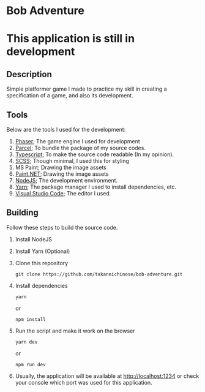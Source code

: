 # Bob Adventure

# This application is still in development

## Description

Simple platformer game I made to practice my skill in creating a specification of a game, and also its development.

## Tools

Below are the tools I used for the development:

1. [Phaser](http://phaser.io); The game engine I used for development
1. [Parcel](https://parceljs.org); To bundle the package of my source codes.
1. [Typescript](https://www.typescriptlang.org); To make the source code readable (In my opinion).
1. [SCSS](https://sass-lang.com); Though minimal, I used this for styling
1. MS Paint; Drawing the image assets
1. [Paint.NET](https://www.getpaint.net); Drawing the image assets
1. [NodeJS](https://nodejs.org/en/); The development environment.
1. [Yarn](https://yarnpkg.com); The package manager I used to install dependencies, etc.
1. [Visual Studio Code](https://code.visualstudio.com); The editor I used.

## Building

Follow these steps to build the source code.

1. Install NodeJS
1. Install Yarn (Optional)
1. Clone this repository
   ```Shell
   git clone https://github.com/takaneichinose/bob-adventure.git
   ```
1. Install dependencies
   ```Shell
   yarn
   ```

   or

   ```Shell
   npm install
   ```
1. Run the script and make it work on the browser
   ```Shell
   yarn dev
   ```

   or

   ```Shell
   npm run dev
   ```
1. Usually, the application will be available at [http://localhost:1234](http://localhost:1234) or check your console which port was used for this application.
